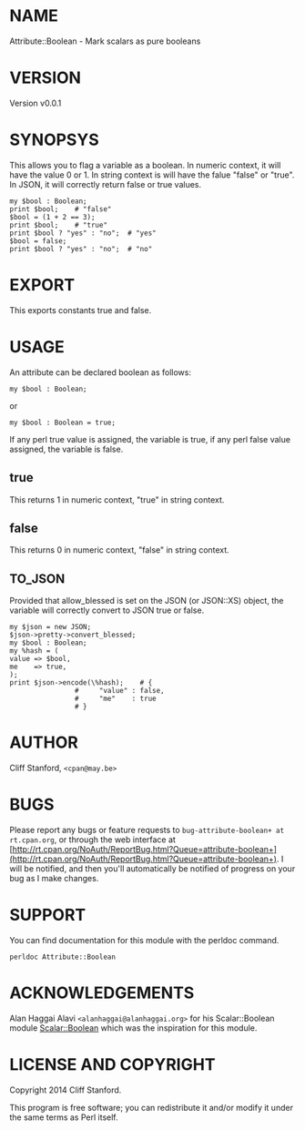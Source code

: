 # NAME

Attribute::Boolean - Mark scalars as pure booleans

# VERSION

Version v0.0.1

# SYNOPSYS

This allows you to flag a variable as a boolean.
In numeric context, it will have the value 0 or 1.
In string context is will have the falue "false" or "true".
In JSON, it will correctly return false or true values.

    my $bool : Boolean;
    print $bool;    # "false"
    $bool = (1 + 2 == 3);
    print $bool;    # "true"
    print $bool ? "yes" : "no";	 # "yes"
    $bool = false;
    print $bool ? "yes" : "no";	 # "no"

# EXPORT

This exports constants true and false.

# USAGE

An attribute can be declared boolean as follows:

    my $bool : Boolean;

or

    my $bool : Boolean = true;

If any perl true value is assigned, the variable is true, if any
perl false value assigned, the variable is false.

## true

This returns 1 in numeric context, "true" in string context.

## false

This returns 0 in numeric context, "false" in string context.

## TO\_JSON

Provided that allow\_blessed is set on the JSON (or JSON::XS) object,
the variable will correctly convert to JSON true or false.

    my $json = new JSON;
    $json->pretty->convert_blessed;
    my $bool : Boolean;
    my %hash = (
	value => $bool,
	me    => true,
    );
    print $json->encode(\%hash);    # {
				    #     "value" : false,
				    #     "me"    : true
				    # }
				    

# AUTHOR

Cliff Stanford, `<cpan@may.be>`

# BUGS

Please report any bugs or feature requests to `bug-attribute-boolean+ at rt.cpan.org`, or through
the web interface at [http://rt.cpan.org/NoAuth/ReportBug.html?Queue=attribute-boolean+](http://rt.cpan.org/NoAuth/ReportBug.html?Queue=attribute-boolean+).  I will be notified, and then you'll
automatically be notified of progress on your bug as I make changes.







# SUPPORT

You can find documentation for this module with the perldoc command.

    perldoc Attribute::Boolean

# ACKNOWLEDGEMENTS

Alan Haggai Alavi `<alanhaggai@alanhaggai.org>` for his
Scalar::Boolean module [Scalar::Boolean](http://search.cpan.org/perldoc?Scalar::Boolean) which was the inspiration
for this module.

# LICENSE AND COPYRIGHT

Copyright 2014 Cliff Stanford.

This program is free software; you can redistribute it and/or modify it
under the same terms as Perl itself.
